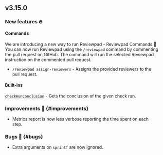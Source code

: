 ## v3.15.0

### New features :fire:

#### Commands

We are introducing a new way to run Reviewpad - Reviewpad Commands 🎉 You can now run Reviewpad using the `/reviewpad` command by commenting the pull request on GitHub. The command will run the selected Reviewpad instruction on the commented pull request.

- `/reviewpad assign-reviewers` - Assigns the provided reviewers to the pull request.

#### Built-ins

[`checkRunConclusion`](/guides/built-ins#checkrunconclusion) - Gets the conclusion of the given check run.

### Improvements :rocket: {#improvements}

- Metrics report is now less verbose reporting the time spent on each step.

### Bugs :bug: {#bugs}

- Extra arguments on `sprintf` are now ignored.
